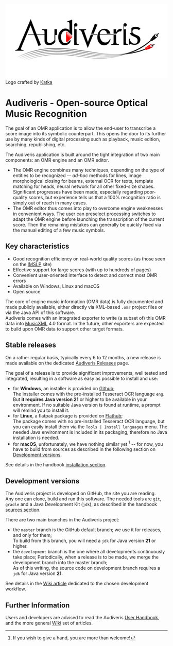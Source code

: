 ![](https://github.com/Audiveris/docs/blob/master/images/SplashLogo.png)
Logo crafted by [Katka](https://www.facebook.com/katkastreetart/)

# Audiveris - Open-source Optical Music Recognition

The goal of an OMR application is to allow the end-user to transcribe a score image into
its symbolic counterpart.
This opens the door to its further use by many kinds of digital processing such as
playback, music edition, searching, republishing, etc.

The Audiveris application is built around the tight integration of two main components:
an OMR engine and an OMR editor.
- The OMR engine combines many techniques, depending on the type of entities to be recognized
-- *ad-hoc* methods for lines, image morphological closing for beams, external OCR for texts,
template matching for heads, neural network for all other fixed-size shapes.   
Significant progresses have been made, especially regarding poor-quality scores,
but experience tells us that a 100% recognition ratio is simply out of reach in many cases.
- The OMR editor thus comes into play to overcome engine weaknesses in convenient ways.
The user can preselect processing switches to adapt the OMR engine before launching the
transcription of the current score.
Then the remaining mistakes can generally be quickly fixed
via the manual editing of a few music symbols.

## Key characteristics

* Good recognition efficiency on real-world quality scores (as those seen on the [IMSLP][imslp] site)
* Effective support for large scores (with up to hundreds of pages)
* Convenient user-oriented interface to detect and correct most OMR errors
* Available on Windows, Linux and macOS
* Open source

The core of engine music information (OMR data) is fully documented and made publicly available,
either directly via XML-based `.omr` project files or via the Java API of this software.   
Audiveris comes with an integrated exporter to write (a subset of) this OMR data into
[MusicXML][musicxml] 4.0 format.
In the future, other exporters are expected to build upon OMR data to support other target formats.

## Stable releases

On a rather regular basis, typically every 6 to 12 months, a new release is made available
on the dedicated [Audiveris Releases][releases] page.

The goal of a release is to provide significant improvements, well tested and integrated,
resulting in a software as easy as possible to install and use:
- for **Windows**, an installer is provided on [Github][releases];  
The installer comes with the pre-installed Tesseract OCR language ``eng``.  
But **it requires Java version 21** or higher to be available in your environment.
If no suitable Java version is found at runtime, a prompt will remind you to install it.
- for **Linux**, a flatpak package is provided on
[Flathub](https://flathub.org/apps/org.audiveris.audiveris);  
The package comes with no pre-installed Tesseract OCR language,
but you can easily install them via the `Tools | Install languages` menu.
The needed Java environment is included in its packaging, therefore no Java installation is needed. 
- for **macOS**, unfortunately, we have nothing similar yet [^macos]
-- for now, you have to build from sources as described in the following section on
[Development versions](#development-versions).

See details in the handbook [installation section][installation].

## Development versions

The Audiveris project is developed on GitHub, the site you are reading.  
Any one can clone, build and run this software. 
The needed tools are ``git``, ``gradle`` and a Java Development Kit (``jdk``),
as described in the handbook [sources section][sources].

There are two main branches in the Audiveris project:
- the ``master`` branch is the GitHub default branch;
we use it for releases, and only for them;  
To build from this branch, you will need a ``jdk`` for Java version **21** or higher.
- the ``development`` branch is the one where all developments continuously take place;
Periodically, when a release is to be made, we merge the development branch into the master branch;  
As of this writing, the source code on development branch requires a ``jdk`` for Java version **21**.

See details in the [Wiki article][workflow] dedicated to the chosen development workflow.

## Further Information

Users and developers are advised to read the Audiveris [User Handbook][handbook],
and the more general [Wiki][audiveris-wiki] set of articles.

[^macos]: If you wish to give a hand, you are more than welcome!

[audiveris-wiki]: https://github.com/Audiveris/audiveris/wiki
[handbook]:       https://audiveris.github.io/audiveris/
[imslp]:          https://imslp.org/
[installation]:   https://audiveris.github.io/audiveris/_pages/tutorials/install/binaries/
[musicxml]:       http://www.musicxml.com/
[releases]:       https://github.com/Audiveris/audiveris/releases
[sources]:        https://audiveris.github.io/audiveris/_pages/tutorials/install/sources/
[workflow]:       https://github.com/Audiveris/audiveris/wiki/Git-Workflow
